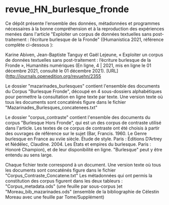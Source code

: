 # revue_HN_burlesque_fronde

Ce dépôt présente l'ensemble des données, métadonnées et programmes nécessaires à la bonne compréhension et à la reproduction des expériences menées dans l'article "Exploiter un corpus de données textuelles sans post-traitement : l’écriture burlesque de la Fronde" ((Humanistica 2021, référence complète ci-dessous ):

Karine Abiven, Jean-Baptiste Tanguy et Gaël Lejeune, « Exploiter un corpus de données textuelles sans post-traitement : l’écriture burlesque de la Fronde », Humanités numériques (En ligne, 4 | 2021, mis en ligne le 01 décembre 2021, consulté le 01 décembre 2021). [URL](http://journals.openedition.org/revuehn/2355

Le dossier "mazarinades_burlesques" contient l'ensemble des documents du Corpus "Burlesque Fronde", découpé en 4 sous-dossiers alphabétiques pour permettre la consultation en ligne texte par texte. Une version texte où tous les documents sont concaténés figure dans le fichier "Mazarinades_Burlesques_concatenees.txt"

Le dossier "corpus_contraste" contient l'ensemble des documents du corpus "Burlesque Hors Fronde", qui est un des corpus de contraste utilisé dans l'article. Les textes de ce corpus de contraste ont été choisis à partir des ouvrages de référence sur le sujet (Bar, Francis. 1960. Le Genre burlesque en France au xviie siècle. Étude de style. Paris : Éditions D’Artrey et Nédélec, Claudine. 2004. Les États et empires du burlesque. Paris : Honoré Champion), et de leur disponibilité en ligne. "Burlesque" peut y être entendu au sens large.

Chaque fichier texte correspond à un document. Une version texte où  tous les documents sont concaténés figure dans le fichier "Corpus_Contraste_Concatene.txt"
Les métadonnées qui ont permis la constitution des corpus figurent dans les deux tableurs : "Corpus_metadata.ods" (une feuille par sous-corpus )et "Moreau_bib_mazarinades.ods" (ensemble de la bibliographie de Célestin Moreau avec une feuille par Tome/Supplément)
